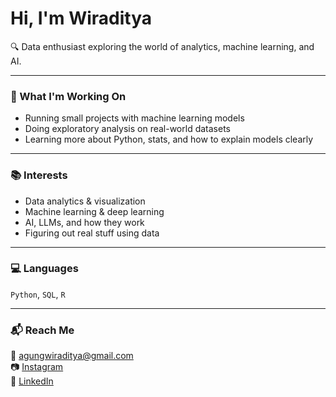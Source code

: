 # Hi, I'm Wiraditya

🔍 Data enthusiast exploring the world of analytics, machine learning, and AI.

---

### 🔧 What I'm Working On
- Running small projects with machine learning models  
- Doing exploratory analysis on real-world datasets  
- Learning more about Python, stats, and how to explain models clearly  

---

### 📚 Interests
- Data analytics & visualization  
- Machine learning & deep learning  
- AI, LLMs, and how they work  
- Figuring out real stuff using data  

---

### 💻 Languages
`Python`, `SQL`, `R`  

---

### 📬 Reach Me  
📧 [agungwiraditya@gmail.com](mailto:agungwiradityaa@gmail.com)  
📷 [Instagram](https://instagram.com/agungwiradityaa)  
🔗 [LinkedIn](https://linkedin.com/in/agungwiraditya)
